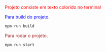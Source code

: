 <span style="color: red;">Projeto consiste em texto colorido no terminal</span>



<span style="color: blue;">Para build do projeto.</span>

```bash
npm run build
```

<span style="color: brown;">Para rodar o projeto.</span>
```bash
npm run start
```
